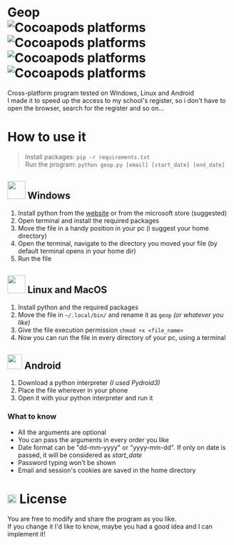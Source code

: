 # Geop<br>![Cocoapods platforms](https://img.shields.io/badge/Platform-Windows-blue) ![Cocoapods platforms](https://img.shields.io/badge/Platform-Linux-yellow) ![Cocoapods platforms](https://img.shields.io/badge/Platform-Android-green) ![Cocoapods platforms](https://img.shields.io/badge/Platform-MacOS-red)
Cross-platform program tested on Windows, Linux and Android<br>
I made it to speed up the access to my school's register, so i don't have to open the browser, search for the register and so on...

# How to use it
>Install packages: `pip -r requirements.txt`<br>
>Run the program:  `python geop.py [email] [start_date] [end_date]`
## <img src="https://1000marcas.net/wp-content/uploads/2019/12/Windows-Logo-1.png" width=40> **Windows**
1. Install python from the [website](https://www.python.org/downloads/) or from the microsoft store (suggested)
2. Open terminal and install the required packages
3. Move the file in a handy position in your pc (i suggest your home directory)
4. Open the terminal, navigate to the directory you moved your file (by default terminal opens in your home dir)
5. Run the file

## <img src="https://logos-world.net/wp-content/uploads/2020/09/Linux-Logo.png" width=40> **Linux and MacOS**
1. Install python and the required packages
2. Move the file in `~/.local/bin/` and rename it as `geop` *(or whatever you like)*
3. Give the file execution permission `chmod +x <file_name>`
4. Now you can run the file in every directory of your pc, using a terminal

## <img src="https://cdn.freebiesupply.com/logos/thumbs/2x/android-logo.png" width=33> **Android**
1. Download a python interpreter *(I used Pydroid3)*
2. Place the file wherever in your phone
3. Open it with your python interpreter and run it

### What to know
- All the arguments are optional
- You can pass the arguments in every order you like
- Date format can be "dd-mm-yyyy" or "yyyy-mm-dd". If only on date is passed, it will be considered as *start_date*
- Password typing won't be shown
- Email and session's cookies are saved in the home directory

# <img src="https://cdn.icon-icons.com/icons2/317/PNG/512/key-icon_34404.png" width=20>  License
You are free to modify and share the program as you like.<br>
If you change it I'd like to know, maybe you had a good idea and I can implement it!